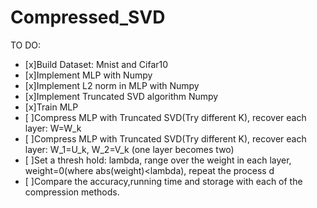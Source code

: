 # Compressed_SVD
TO DO:  
   - [x]Build Dataset: Mnist and Cifar10  
   - [x]Implement MLP with Numpy  
   - [x]Implement L2 norm in MLP with Numpy
   - [x]Implement Truncated SVD algorithm Numpy    
   - [x]Train MLP  
   - [ ]Compress MLP with Truncated SVD(Try different K), recover each layer: W=W_k  
   - [ ]Compress MLP with Truncated SVD(Try different K), recover each layer: W_1=U_k, W_2=V_k (one layer becomes two)  
   - [ ]Set a thresh hold: lambda, range over the weight in each layer, weight=0(where abs(weight)<lambda), repeat the process  d  
   - [ ]Compare the accuracy,running time and storage with each of the compression methods.  
